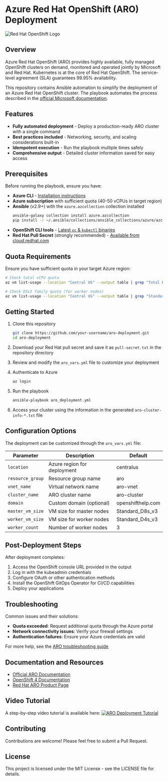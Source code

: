 # Azure Red Hat OpenShift (ARO) Deployment

![Red Hat OpenShift Logo](https://www.svgrepo.com/download/354143/openshift.svg)

## Overview

Azure Red Hat OpenShift (ARO) provides highly available, fully managed OpenShift clusters on demand, monitored and operated jointly by Microsoft and Red Hat. Kubernetes is at the core of Red Hat OpenShift. The service-level agreement (SLA) guarantees 99.95% availability.

This repository contains Ansible automation to simplify the deployment of an Azure Red Hat OpenShift cluster. The playbook automates the process described in the [official Microsoft documentation](https://docs.microsoft.com/en-us/azure/openshift/tutorial-create-cluster).

## Features

- **Fully automated deployment** - Deploy a production-ready ARO cluster with a single command
- **Best practices included** - Networking, security, and scaling considerations built-in
- **Idempotent execution** - Run the playbook multiple times safely
- **Comprehensive output** - Detailed cluster information saved for easy access

## Prerequisites

Before running the playbook, ensure you have:

- **Azure CLI** - [Installation instructions](https://docs.microsoft.com/en-us/cli/azure/install-azure-cli)
- **Azure subscription** with sufficient quota (40-50 vCPUs in target region)
- **Ansible** (v2.9+) with the `azure.azcollection` collection installed
  ```bash
  ansible-galaxy collection install azure.azcollection
  pip install -r ~/.ansible/collections/ansible_collections/azure/azcollection/requirements-azure.txt
  ```
- **OpenShift CLI tools** - [Latest `oc` & `kubectl` binaries](https://mirror.openshift.com/pub/openshift-v4/clients/ocp/latest/)
- **Red Hat Pull Secret** (strongly recommended) - [Available from cloud.redhat.com](https://cloud.redhat.com)

## Quota Requirements

Ensure you have sufficient quota in your target Azure region:

```bash
# Check total vCPU quota
az vm list-usage --location "Central US" --output table | grep "Total Regional vCPUs"

# Check DSv3 family quota (for worker nodes)
az vm list-usage --location "Central US" --output table | grep "Standard DSv3 Family vCPUs"
```

## Getting Started

1. Clone this repository
   ```bash
   git clone https://github.com/your-username/aro-deployment.git
   cd aro-deployment
   ```

2. Download your Red Hat pull secret and save it as `pull-secret.txt` in the repository directory

3. Review and modify the `aro_vars.yml` file to customize your deployment

4. Authenticate to Azure
   ```bash
   az login
   ```

5. Run the playbook
   ```bash
   ansible-playbook aro_deployment.yml
   ```

6. Access your cluster using the information in the generated `aro-cluster-info-*.txt` file

## Configuration Options

The deployment can be customized through the `aro_vars.yml` file:

| Parameter | Description | Default |
|-----------|-------------|---------|
| `location` | Azure region for deployment | centralus |
| `resource_group` | Resource group name | aro |
| `vnet_name` | Virtual network name | aro-vnet |
| `cluster_name` | ARO cluster name | aro-cluster |
| `domain` | Custom domain (optional) | openshifthelp.com |
| `master_vm_size` | VM size for master nodes | Standard_D8s_v3 |
| `worker_vm_size` | VM size for worker nodes | Standard_D4s_v3 |
| `worker_count` | Number of worker nodes | 3 |

## Post-Deployment Steps

After deployment completes:

1. Access the OpenShift console URL provided in the output
2. Log in with the kubeadmin credentials
3. Configure OAuth or other authentication methods
4. Install the OpenShift GitOps Operator for CI/CD capabilities
5. Deploy your applications

## Troubleshooting

Common issues and their solutions:

- **Quota exceeded**: Request additional quota through the Azure portal
- **Network connectivity issues**: Verify your firewall settings
- **Authentication failures**: Ensure your Azure credentials are valid

For more help, see the [ARO troubleshooting guide](https://docs.microsoft.com/en-us/azure/openshift/troubleshoot)

## Documentation and Resources

- [Official ARO Documentation](https://docs.microsoft.com/en-us/azure/openshift/)
- [OpenShift 4 Documentation](https://docs.openshift.com/container-platform/4.10/welcome/index.html)
- [Red Hat ARO Product Page](https://www.redhat.com/en/technologies/cloud-computing/openshift/azure)

## Video Tutorial

A step-by-step video tutorial is available here:
[![ARO Deployment Tutorial](https://img.youtube.com/vi/d701iQ2v2J0/0.jpg)](https://youtu.be/d701iQ2v2J0)

## Contributing

Contributions are welcome! Please feel free to submit a Pull Request.

## License

This project is licensed under the MIT License - see the LICENSE file for details.
